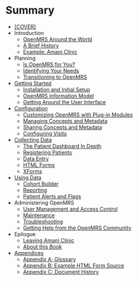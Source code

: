 # Summary

* [\[COVER\]](README.md)
* Introduction
    * [OpenMRS Around the World](openmrs-around-the-world.md)
    * [A Brief History](a-brief-history.md)
    * [Example: Amani Clinic](example-amani-clinic.md)
* Planning
    * [Is OpenMRS for You?](is-openmrs-for-you.md)
    * [Identifying Your Needs](identifying-your-needs.md)
    * [Transitioning to OpenMRS](transitioning-to-openmrs.md)
* [Getting Started](getting-started.md)
    * [Installation and Initial Setup](installation-and-initial-setup.md)
    * [OpenMRS Information Model](openmrs-information-model.md)
    * [Getting Around the User Interface](getting-around-the-user-interface.md)
* [Configuration](configuration.md)
    * [Customizing OpenMRS with Plug-in Modules](customizing-openmrs-with-plug-in-modules.md)
    * [Managing Concepts and Metadata](managing-concepts-and-metadata.md)
    * [Sharing Concepts and Metadata](sharing-concepts-and-metadata.md)
    * [Configuring Visits](configuring-visits.md)
* [Collecting Data](collecting-data.md)
    * [The Patient Dashboard In Depth](the-patient-dashboard-in-depth.md)
    * [Registering Patients](registering-patients.md)
    * [Data Entry](data-entry.md)
    * [HTML Forms](html-forms.md)
    * [XForms](xforms.md)
* [Using Data](using-data.md)
    * [Cohort Builder](cohort-builder.md)
    * [Reporting](reporting.md)
    * [Patient Alerts and Flags](patient-alerts-and-flags.md)
* Administering OpenMRS
    * [User Management and Access Control](user-management-and-access-control.md)
    * [Maintenance](maintenance.md)
    * [Troubleshooting](troubleshooting.md)
    * [Getting Help from the OpenMRS Community](getting-help-from-the-openmrs-community.md)
* Epilogue
    * [Leaving Amani Clinic](leaving-amani-clinic.md)
    * [About this Book](about-this-book.md)
* [Appendices](appendices.md)
    * [Appendix A: Glossary](appendix-a-glossary.md)
    * [Appendix B: Example HTML Form Source](appendix-b-example-html-form-source.md)
    * [Appendix C: Document History](appendix-c-document-history.md)


